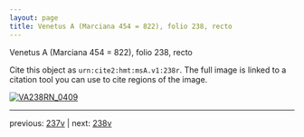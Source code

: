 ```yaml
---
layout: page
title: Venetus A (Marciana 454 = 822), folio 238, recto
---
```


Venetus A (Marciana 454 = 822), folio 238, recto

Cite this object as `urn:cite2:hmt:msA.v1:238r`.  The full image is linked to a citation tool you can use to cite regions of the image.

[![VA238RN_0409](http://www.homermultitext.org/iipsrv?IIIF=/project/homer/pyramidal/deepzoom/hmt/vaimg/2017a/VA238RN_0409.tif/full/800,/0/default.jpg)](http://www.homermultitext.org/ict2/?urn=urn:cite2:hmt:vaimg.2017a:VA238RN_0409) 

---

previous:  [237v](../237v/) | next: [238v](../238v/)